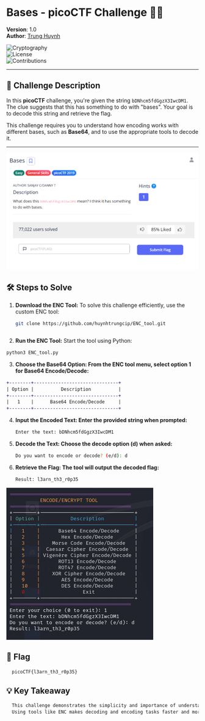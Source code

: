 # Bases - picoCTF Challenge 🚀🔐

**Version**: 1.0  
**Author**: [Trung Huynh](https://www.linkedin.com/in/trung-huynh-chi-pc01/)  

![Cryptography](https://img.shields.io/badge/Tool-Cryptography-blue?style=for-the-badge&logo=google-scholar&logoColor=white)  
![License](https://img.shields.io/badge/License-MIT-green?style=for-the-badge&logo=open-source-initiative&logoColor=white)  
![Contributions](https://img.shields.io/badge/Contributions-Welcome-orange?style=for-the-badge&logo=github&logoColor=white)  

---

## 📜 Challenge Description
In this **picoCTF** challenge, you're given the string `bDNhcm5fdGgzX3IwcDM1`. The clue suggests that this has something to do with "bases". Your goal is to decode this string and retrieve the flag.

This challenge requires you to understand how encoding works with different bases, such as **Base64**, and to use the appropriate tools to decode it.

---
![Local Image](img/Bases/h1.png "Local Image")
## 🛠️ Steps to Solve
    
1. **Download the ENC Tool:**
   To solve this challenge efficiently, use the custom ENC tool:
   ```bash
   git clone https://github.com/huynhtrungcip/ENC_tool.git
  ```
 ```
  
2. **Run the ENC Tool:**
Start the tool using Python:
 ```bash
python3 ENC_tool.py
```
3. **Choose the Base64 Option: From the ENC tool menu, select option 1 for Base64 Encode/Decode:**
```diff
+--------+-------------------------------+
| Option |          Description          |
+--------+-------------------------------+
|   1    |      Base64 Encode/Decode     |
+--------+-------------------------------+
```
4. **Input the Encoded Text: Enter the provided string when prompted:**
   ```bash
   Enter the text: bDNhcm5fdGgzX3IwcDM1
5. **Decode the Text: Choose the decode option (d) when asked:**
   ```bash
   Do you want to encode or decode? (e/d): d
   ```
6. **Retrieve the Flag: The tool will output the decoded flag:**
   ```bash
   Result: l3arn_th3_r0p35
   ```
![Local Image](img/Bases/h2.png "Local Image")
   ## 🎯 Flag
 ```bash
   picoCTF{l3arn_th3_r0p35}
 ```
   ## 💡 Key Takeaway
```bash
  This challenge demonstrates the simplicity and importance of understanding basic cryptographic techniques like Base64 encoding. 
  Using tools like ENC makes decoding and encoding tasks faster and more efficient.
```
